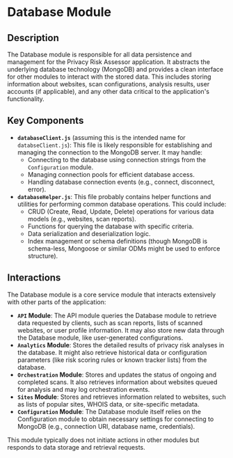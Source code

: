 # Database Module

## Description

The Database module is responsible for all data persistence and management for the Privacy Risk Assessor application. It abstracts the underlying database technology (MongoDB) and provides a clean interface for other modules to interact with the stored data. This includes storing information about websites, scan configurations, analysis results, user accounts (if applicable), and any other data critical to the application's functionality.

## Key Components

*   **`databaseClient.js`** (assuming this is the intended name for `databseClient.js`): This file is likely responsible for establishing and managing the connection to the MongoDB server. It may handle:
    *   Connecting to the database using connection strings from the `Configuration` module.
    *   Managing connection pools for efficient database access.
    *   Handling database connection events (e.g., connect, disconnect, error).
*   **`databaseHelper.js`**: This file probably contains helper functions and utilities for performing common database operations. This could include:
    *   CRUD (Create, Read, Update, Delete) operations for various data models (e.g., websites, scan reports).
    *   Functions for querying the database with specific criteria.
    *   Data serialization and deserialization logic.
    *   Index management or schema definitions (though MongoDB is schema-less, Mongoose or similar ODMs might be used to enforce structure).

## Interactions

The Database module is a core service module that interacts extensively with other parts of the application:

*   **`API` Module**: The API module queries the Database module to retrieve data requested by clients, such as scan reports, lists of scanned websites, or user profile information. It may also store new data through the Database module, like user-generated configurations.
*   **`Analytics` Module**: Stores the detailed results of privacy risk analyses in the database. It might also retrieve historical data or configuration parameters (like risk scoring rules or known tracker lists) from the database.
*   **`Orchestration` Module**: Stores and updates the status of ongoing and completed scans. It also retrieves information about websites queued for analysis and may log orchestration events.
*   **`Sites` Module**: Stores and retrieves information related to websites, such as lists of popular sites, WHOIS data, or site-specific metadata.
*   **`Configuration` Module**: The Database module itself relies on the Configuration module to obtain necessary settings for connecting to MongoDB (e.g., connection URI, database name, credentials).

This module typically does not initiate actions in other modules but responds to data storage and retrieval requests.
